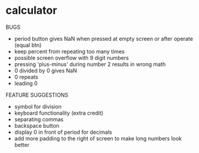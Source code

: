 # calculator

BUGS

- period button gives NaN when pressed at empty screen or after operate (equal btn)
- keep percent from repeating too many times
- possible screen overflow with 9 digit numbers
- pressing 'plus-minus' during number 2 results in wrong math
- 0 divided by 0 gives NaN
- 0 repeats
- leading 0

FEATURE SUGGESTIONS

- symbol for division
- keyboard functionality (extra credit)
- separating commas
- backspace button
- display 0 in front of period for decimals
- add more padding to the right of screen to make long numbers look better
